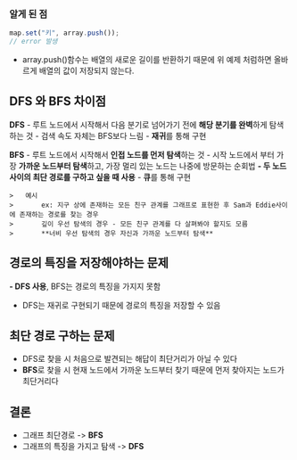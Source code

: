 ### 알게 된 점

```javascript
map.set("키", array.push());
// error 발생
```

- array.push()함수는 배열의 새로운 길이를 반환하기 때문에 위 예제 처럼하면 올바르게 배열의 값이 저장되지 않는다.

## DFS 와 BFS 차이점

**DFS** 
    - 루트 노드에서 시작해서 다음 분기로 넘어가기 전에 **해당 분기를 완벽**하게 탐색하는 것 
    - 검색 속도 자체는 BFS보다 느림
    - **재귀**를 통해 구현

**BFS**
    - 루트 노드에서 시작해서 **인접 노드를 먼저 탐색**하는 것
    - 시작 노드에서 부터 가장 **가까운 노드부터 탐색**하고, 가장 멀리 있는 노드는 나중에 방문하는 순회법
    **- 두 노드 사이의 최단 경로를 구하고 싶을 때 사용** 
    - **큐**를 통해 구현

    >   예시
    >       ex: 지구 상에 존재하는 모든 친구 관계를 그래프로 표현한 후 Sam과 Eddie사이에 존재하는 경로를 찾는 경우
    >       깊이 우선 탐색의 경우 - 모든 친구 관계를 다 살펴봐야 할지도 모름
    >       **너비 우선 탐색의 경우 자신과 가까운 노드부터 탐색**

## 경로의 특징을 저장해야하는 문제

**- DFS 사용**, BFS는 경로의 특징을 가지지 못함

- DFS는 재귀로 구현되기 때문에 경로의 특징을 저장할 수 있음

## 최단 경로 구하는 문제

- DFS로 찾을 시 처음으로 발견되는 해답이 최단거리가 아닐 수 있다
- **BFS**로 찾을 시 현재 노드에서 가까운 노드부터 찾기 때문에 먼저 찾아지는 노드가 최단거리다

## 결론

- 그래프 최단경로 -> **BFS**
- 그래프의 특징을 가지고 탐색 -> **DFS**
